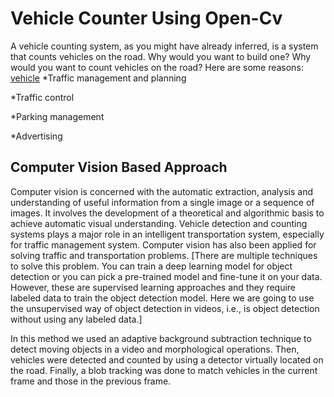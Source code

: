 # Vehicle Counter Using Open-Cv 
A vehicle counting system, as you might have already inferred, is a system that counts vehicles on the road. Why would you want to build one? Why would you want to count vehicles on the road? Here are some reasons: 
[vehicle](https://opensourcelibs.com/lib/multitarget-tracker)
*Traffic management and planning 

*Traffic control 

*Parking management 

*Advertising 
## Computer Vision Based Approach
Computer vision is concerned with the automatic extraction, analysis and understanding of useful information from a single image or a sequence of images. It involves the development of a theoretical and algorithmic basis to achieve automatic visual understanding. Vehicle detection and counting systems plays a major role in an intelligent transportation system, especially for traffic management system. Computer vision has also been applied for solving traffic and transportation problems. [There are multiple techniques to solve this problem. You can train a deep learning model for object detection or you can pick a pre-trained model and fine-tune it on your data. However, these are supervised learning approaches and they require labeled data to train the object detection model. Here we are going to use the unsupervised way of object detection in videos, i.e., is object detection without using any labeled data.] 

In this method we used an adaptive background subtraction technique to detect moving objects in a video and morphological operations. Then, vehicles were detected and counted by using a detector virtually located on the road. Finally, a blob tracking was done to match vehicles in the current frame and those in the previous frame.
